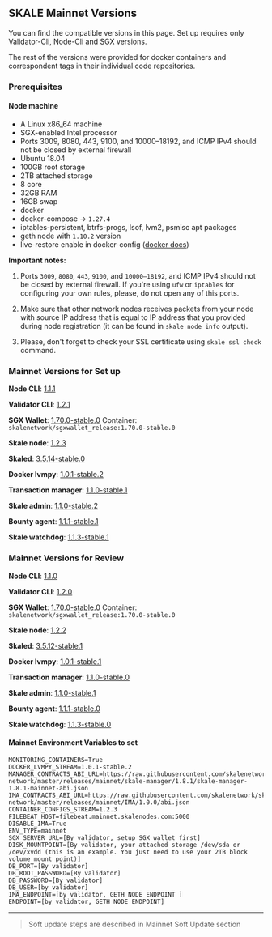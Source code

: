 ## SKALE Mainnet Versions

You can find the compatible versions in this page. Set up requires only Validator-Cli, Node-Cli and SGX versions.

The rest of the versions were provided for docker containers and correspondent tags in their individual code repositories.

### Prerequisites

#### Node machine
-  A Linux x86_64 machine
-  SGX-enabled Intel processor
-  Ports 3009, 8080, 443, 9100, and 10000–18192, and ICMP IPv4 should not be closed by external firewall
-  Ubuntu 18.04
-  100GB root storage
-  2TB attached storage
-  8 core
-  32GB RAM
-  16GB swap
-  docker
-  docker-compose -> `1.27.4`
-  iptables-persistent, btrfs-progs, lsof, lvm2, psmisc apt packages 
-  geth node with `1.10.2` version
-  live-restore enable in docker-config ([docker docs](https://docs.docker.com/config/containers/live-restore/))

**Important notes:**  

1.  Ports `3009`, `8080`, `443`, `9100`, and `10000–18192`, and ICMP IPv4 should not be closed by external firewall.
If you're using `ufw` or `iptables` for configuring your own rules, please, do not open any of this ports.

2.  Make sure that other network nodes receives packets from your node with source IP address that is equal to IP address that you provided during node registration (it can be found in `skale node info` output).

3.  Please, don't forget to check your SSL certificate using `skale ssl check` command.

### Mainnet Versions for Set up

**Node CLI**: [1.1.1](https://github.com/skalenetwork/node-cli/releases/download/1.1.1/skale-1.1.1-Linux-x86_64) 

**Validator CLI**:  [1.2.1](https://github.com/skalenetwork/validator-cli/releases/tag/1.2.1)

**SGX Wallet**: [1.70.0-stable.0](https://github.com/skalenetwork/sgxwallet/releases/tag/1.70.0-stable.0) Container: `skalenetwork/sgxwallet_release:1.70.0-stable.0`

**Skale node**: [1.2.3](https://github.com/skalenetwork/skale-node/releases/tag/1.2.3)

**Skaled**: [3.5.14-stable.0](https://github.com/skalenetwork/skaled/releases/tag/3.5.14-stable.0)

**Docker lvmpy**: [1.0.1-stable.2](https://github.com/skalenetwork/docker-lvmpy/releases/tag/1.0.1-stable.2)

**Transaction manager**: [1.1.0-stable.1](https://github.com/skalenetwork/transaction-manager/releases/tag/1.1.0-stable.1)

**Skale admin**: [1.1.0-stable.2](https://github.com/skalenetwork/skale-admin/releases/tag/1.1.0-stable.2)

**Bounty agent**: [1.1.1-stable.1](https://github.com/skalenetwork/bounty-agent/releases/tag/1.1.1-stable.1)

**Skale watchdog**: [1.1.3-stable.1](https://github.com/skalenetwork/skale-watchdog/releases/tag/1.1.3-stable.1)


### Mainnet Versions for Review

**Node CLI**: [1.1.0](https://github.com/skalenetwork/node-cli/releases/download/1.1.0/skale-1.1.0-Linux-x86_64) 

**Validator CLI**:  [1.2.0](https://github.com/skalenetwork/validator-cli/releases/tag/1.2.0)

**SGX Wallet**: [1.70.0-stable.0](https://github.com/skalenetwork/sgxwallet/releases/tag/1.70.0-stable.0) Container: `skalenetwork/sgxwallet_release:1.70.0-stable.0`

**Skale node**: [1.2.2](https://github.com/skalenetwork/skale-node/releases/tag/1.2.2)

**Skaled**: [3.5.12-stable.1](https://github.com/skalenetwork/skaled/releases/tag/3.5.12-stable.1)

**Docker lvmpy**: [1.0.1-stable.1](https://github.com/skalenetwork/docker-lvmpy/releases/tag/1.0.1-stable.1)

**Transaction manager**: [1.1.0-stable.0](https://github.com/skalenetwork/transaction-manager/releases/tag/1.1.0-stable.0)

**Skale admin**: [1.1.0-stable.1](https://github.com/skalenetwork/skale-admin/releases/tag/1.1.0-stable.1)

**Bounty agent**: [1.1.1-stable.0](https://github.com/skalenetwork/bounty-agent/releases/tag/1.1.1-stable.0)

**Skale watchdog**: [1.1.3-stable.0](https://github.com/skalenetwork/skale-watchdog/releases/tag/1.1.3-stable.0)

#### Mainnet Environment Variables to set

```shell
MONITORING_CONTAINERS=True
DOCKER_LVMPY_STREAM=1.0.1-stable.2
MANAGER_CONTRACTS_ABI_URL=https://raw.githubusercontent.com/skalenetwork/skale-network/master/releases/mainnet/skale-manager/1.8.1/skale-manager-1.8.1-mainnet-abi.json
IMA_CONTRACTS_ABI_URL=https://raw.githubusercontent.com/skalenetwork/skale-network/master/releases/mainnet/IMA/1.0.0/abi.json
CONTAINER_CONFIGS_STREAM=1.2.3
FILEBEAT_HOST=filebeat.mainnet.skalenodes.com:5000
DISABLE_IMA=True
ENV_TYPE=mainnet
SGX_SERVER_URL=[By validator, setup SGX wallet first]
DISK_MOUNTPOINT=[By validator, your attached storage /dev/sda or /dev/xvdd (this is an example. You just need to use your 2TB block volume mount point)]
DB_PORT=[By validator]
DB_ROOT_PASSWORD=[By validator]
DB_PASSWORD=[By validator]
DB_USER=[by validator]
IMA_ENDPOINT=[by validator, GETH NODE ENDPOINT ]
ENDPOINT=[by validator, GETH NODE ENDPOINT]
```
---

> Soft update steps are described in Mainnet Soft Update section

